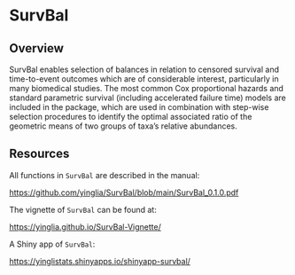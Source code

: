 # SurvBal

## Overview
SurvBal enables selection of balances in relation to censored
    survival and time-to-event outcomes which are of considerable
    interest, particularly in many biomedical studies. The most common Cox
    proportional hazards and standard parametric survival (including
    accelerated failure time) models are included in the package, which
    are used in combination with step-wise selection procedures to
    identify the optimal associated ratio of the geometric means of two
    groups of taxa’s relative abundances.

## Resources


All functions in `SurvBal` are described in the manual: 

https://github.com/yinglia/SurvBal/blob/main/SurvBal_0.1.0.pdf

The vignette of `SurvBal` can be found at: 

https://yinglia.github.io/SurvBal-Vignette/

A Shiny app of `SurvBal`: 

https://yinglistats.shinyapps.io/shinyapp-survbal/

